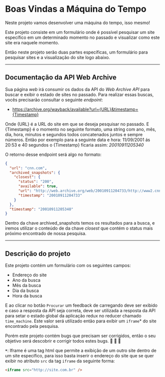 
# Boas Vindas a Máquina do Tempo

Neste projeto vamos desenvolver uma máquina do tempo, isso mesmo!

Este projeto consiste em um formulário onde é possível pesquisar um site específico em um determinado momento no passado e visualizar como este site era naquele momento.

Então neste projeto serão duas partes específicas, um formulário para pesquisar sites e a visualização do site logo abaixo.

---
## Documentação da API Web Archive

Sua página _web_ irá consumir os dados da API do _Web Archive API_ para buscar e exibir o estado de sites no passado. Para realizar essas buscas, vocês precisarão consultar o seguinte _endpoint_:

- https://archive.org/wayback/available?url={URL}&timestamp={Timestamp}

Onde {URL} é a URL do site em que se deseja pesquisar no passado.
E {Timestamp} é o momento no seguinte formato, uma string com ano, mês, dia, hora, minutos e segundos todos concatenados juntos e sempre números. Então por exemplo para a seguinte data e hora: 11/09/2001 ás 20:53 e 40 segundos o {Timestamp} ficaria assim: _20010911205340_

O retorno desse endpoint será algo no formato:
```json
{
  "url": "cnn.com",
  "archived_snapshots": {
    "closest": {
      "status": "200",
      "available": true,
      "url": "http://web.archive.org/web/20010911204733/http://www2.cnn.com:80/",
      "timestamp": "20010911204733"
    }
  },
  "timestamp": "20010911205340"
}
```

Dentro da chave archived_snapshots temos os resultados para a busca, e iremos utilizar o conteúdo de da chave _closest_ que contém o status mais próximo encontrado de nossa pesquisa.

---

## Descrição do projeto

Este projeto contém um formulário com os seguintes campos:
  - Endereço do site
  - Ano da busca
  - Mês da busca
  - Dia da busca
  - Hora da busca

E ao clicar no botão `Procurar` um feedback de carregando deve ser exibido e caso a resposta da API seja correta, deve ser utilizada a resposta da API para setar o estado global da aplicação redux no reducer chamado `time_machine`. Este valor será utilizado então para exibir um `iframe`* do site encontrado pela pesquisa.

Porém este projeto contém bugs que precisam ser corrigidos, então o seu objetivo será descobrir e corrigir todos estes bugs. 🚫 🦟 🚫

**`*`**: Iframe é uma tag html que permite a exibição de um outro site dentro de um site específico, para isso basta inserir o endereço do site que se quer exibir no atributo `src` da tag `iframe` da seguinte forma:

```html
<iframe src="http://site.com.br" />
```
